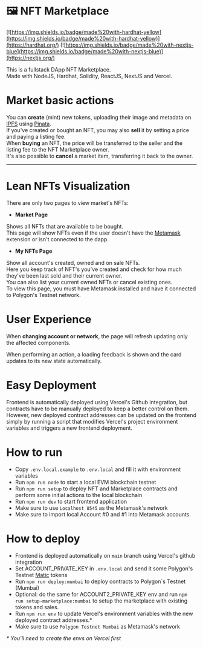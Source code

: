 # 🖼️ NFT Marketplace

[![https://img.shields.io/badge/made%20with-hardhat-yellow](https://img.shields.io/badge/made%20with-hardhat-yellow)](https://hardhat.org/)
[![https://img.shields.io/badge/made%20with-nextjs-blue](https://img.shields.io/badge/made%20with-nextjs-blue)](https://nextjs.org/)

This is a fullstack DApp NFT Marketplace.  
Made with NodeJS, Hardhat, Solidity, ReactJS, NextJS and Vercel.

# Market basic actions

You can **create** (mint) new tokens, uploading their image and metadata on [IPFS](https://ipfs.io/) using [Pinata](https://www.pinata.cloud/).  
If you've created or bought an NFT, you may also **sell** it by setting a price and paying a listing fee.  
When **buying** an NFT, the price will be transferred to the seller and the listing fee to the NFT Marketplace owner.  
It's also possible to **cancel** a market item, transferring it back to the owner.

---

# Lean NFTs Visualization

There are only two pages to view market's NFTs:

- **Market Page**

Shows all NFTs that are available to be bought.  
This page will show NFTs even if the user doesn't have the [Metamask](https://metamask.io/) extension or isn't connected to the dapp.

- **My NFTs Page**

Show all account's created, owned and on sale NFTs.  
Here you keep track of NFT's you've created and check for how much they've been last sold and their current owner.  
You can also list your current owned NFTs or cancel existing ones.  
To view this page, you must have Metamask installed and have it connected to Polygon's Testnet network.

# User Experience
When **changing account or network**, the page will refresh updating only the affected components.

When performing an action, a loading feedback is shown and the card updates to its new state automatically.

# Easy Deployment

Frontend is automatically deployed using Vercel's Github integration, but contracts have to be manually deployed to keep a better control on them.  
However, new deployed contract addresses can be updated on the frontend simply by running a script that modifies Vercel's project environment variables and triggers a new frontend deployment.

# How to run

- Copy `.env.local.example` to `.env.local` and fill it with environment variables
- Run `npm run node` to start a local EVM blockchain testnet
- Run `npm run setup` to deploy NFT and Marketplace contracts and perform some initial actions to the local blockchain
- Run `npm run dev` to start frontend application
- Make sure to use `Localhost 8545` as the Metamask's network
- Make sure to import local Account #0 and #1 into Metamask accounts.

# How to deploy

- Frontend is deployed automatically on `main` branch using Vercel's github integration
- Set ACCOUNT_PRIVATE_KEY in `.env.local` and send it some Polygon's Testnet [Matic](https://faucet.polygon.technology/) tokens
- Run `npm run deploy:mumbai` to deploy contracts to Polygon`s Testnet (Mumbai)
- Optional: do the same for ACCOUNT2_PRIVATE_KEY env and run `npm run setup-marketplace:mumbai` to setup the marketplace with existing tokens and sales.
- Run `npm run env` to update Vercel's environment variables with the new deployed contract addresses.\*
- Make sure to use `Polygon Testnet Mumbai` as Metamask's network

_\* You'll need to create the envs on Vercel first_


